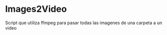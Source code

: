 Images2Video
============

Script que utiliza ffmpeg para pasar todas las imagenes de una carpeta a un video
